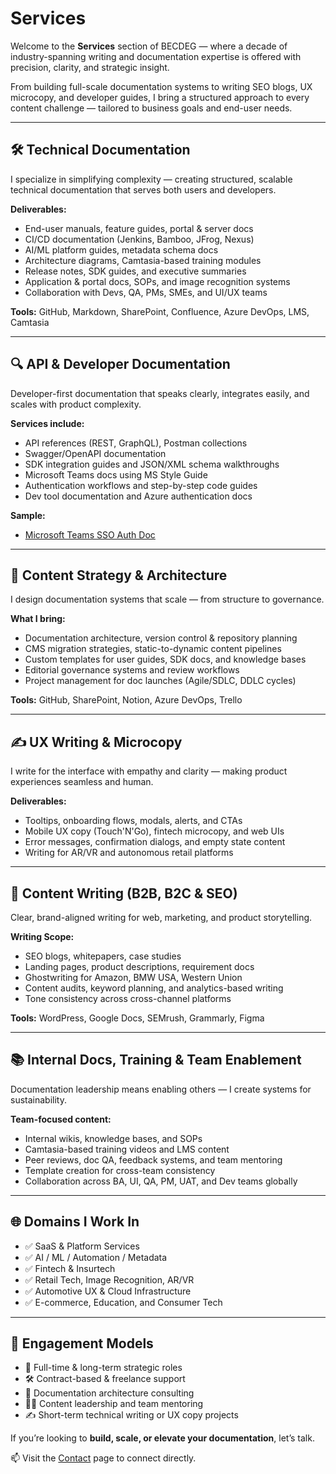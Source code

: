 # Services

Welcome to the **Services** section of BECDEG — where a decade of industry-spanning writing and documentation expertise is offered with precision, clarity, and strategic insight.

From building full-scale documentation systems to writing SEO blogs, UX microcopy, and developer guides, I bring a structured approach to every content challenge — tailored to business goals and end-user needs.

---

## 🛠️ Technical Documentation

I specialize in simplifying complexity — creating structured, scalable technical documentation that serves both users and developers.

**Deliverables:**
- End-user manuals, feature guides, portal & server docs  
- CI/CD documentation (Jenkins, Bamboo, JFrog, Nexus)  
- AI/ML platform guides, metadata schema docs  
- Architecture diagrams, Camtasia-based training modules  
- Release notes, SDK guides, and executive summaries  
- Application & portal docs, SOPs, and image recognition systems  
- Collaboration with Devs, QA, PMs, SMEs, and UI/UX teams

**Tools:** GitHub, Markdown, SharePoint, Confluence, Azure DevOps, LMS, Camtasia

---

## 🔍 API & Developer Documentation

Developer-first documentation that speaks clearly, integrates easily, and scales with product complexity.

**Services include:**
- API references (REST, GraphQL), Postman collections  
- Swagger/OpenAPI documentation  
- SDK integration guides and JSON/XML schema walkthroughs  
- Microsoft Teams docs using MS Style Guide  
- Authentication workflows and step-by-step code guides  
- Dev tool documentation and Azure authentication docs

**Sample:**  
- [Microsoft Teams SSO Auth Doc](https://docs.microsoft.com/en-us/microsoftteams/platform/bots/how-to/authentication/auth-aad-sso-bots)

---

## 🧠 Content Strategy & Architecture

I design documentation systems that scale — from structure to governance.

**What I bring:**
- Documentation architecture, version control & repository planning  
- CMS migration strategies, static-to-dynamic content pipelines  
- Custom templates for user guides, SDK docs, and knowledge bases  
- Editorial governance systems and review workflows  
- Project management for doc launches (Agile/SDLC, DDLC cycles)

**Tools:** GitHub, SharePoint, Notion, Azure DevOps, Trello

---

## ✍️ UX Writing & Microcopy

I write for the interface with empathy and clarity — making product experiences seamless and human.

**Deliverables:**
- Tooltips, onboarding flows, modals, alerts, and CTAs  
- Mobile UX copy (Touch'N'Go), fintech microcopy, and web UIs  
- Error messages, confirmation dialogs, and empty state content  
- Writing for AR/VR and autonomous retail platforms

---

## 📢 Content Writing (B2B, B2C & SEO)

Clear, brand-aligned writing for web, marketing, and product storytelling.

**Writing Scope:**
- SEO blogs, whitepapers, case studies  
- Landing pages, product descriptions, requirement docs  
- Ghostwriting for Amazon, BMW USA, Western Union  
- Content audits, keyword planning, and analytics-based writing  
- Tone consistency across cross-channel platforms

**Tools:** WordPress, Google Docs, SEMrush, Grammarly, Figma

---

## 📚 Internal Docs, Training & Team Enablement

Documentation leadership means enabling others — I create systems for sustainability.

**Team-focused content:**
- Internal wikis, knowledge bases, and SOPs  
- Camtasia-based training videos and LMS content  
- Peer reviews, doc QA, feedback systems, and team mentoring  
- Template creation for cross-team consistency  
- Collaboration across BA, UI, QA, PM, UAT, and Dev teams globally

---

## 🌐 Domains I Work In

- ✅ SaaS & Platform Services  
- ✅ AI / ML / Automation / Metadata  
- ✅ Fintech & Insurtech  
- ✅ Retail Tech, Image Recognition, AR/VR  
- ✅ Automotive UX & Cloud Infrastructure  
- ✅ E-commerce, Education, and Consumer Tech

---

## 🤝 Engagement Models

- 🔧 Full-time & long-term strategic roles  
- 🛠 Contract-based & freelance support  
- 🧭 Documentation architecture consulting  
- 🧑‍🏫 Content leadership and team mentoring  
- ✍️ Short-term technical writing or UX copy projects

If you’re looking to **build, scale, or elevate your documentation**, let’s talk.

📫 Visit the [Contact](contact.md) page to connect directly.

